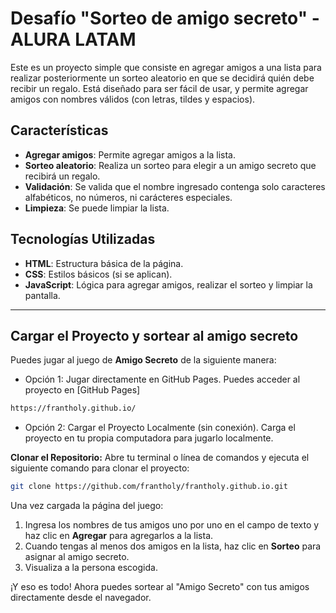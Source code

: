 # Desafío "Sorteo de amigo secreto" - ALURA LATAM

Este es un proyecto simple que consiste en agregar amigos a una lista para realizar posteriormente un sorteo aleatorio en que se decidirá quién debe recibir un regalo. Está diseñado para ser fácil de usar, y permite agregar amigos con nombres válidos (con letras, tildes y espacios).


## Características

- **Agregar amigos**: Permite agregar amigos a la lista.
- **Sorteo aleatorio**: Realiza un sorteo para elegir a un amigo secreto que recibirá un regalo.
- **Validación**: Se valida que el nombre ingresado contenga solo caracteres alfabéticos, no números, ni carácteres especiales.
- **Limpieza**: Se puede limpiar la lista.

## Tecnologías Utilizadas

- **HTML**: Estructura básica de la página.
- **CSS**: Estilos básicos (si se aplican).
- **JavaScript**: Lógica para agregar amigos, realizar el sorteo y limpiar la pantalla.

------

## Cargar el Proyecto y sortear al amigo secreto

Puedes jugar al juego de **Amigo Secreto** de la siguiente manera:

* Opción 1: Jugar directamente en GitHub Pages.
Puedes acceder al proyecto en [GitHub Pages]
```bash
https://frantholy.github.io/
```
* Opción 2: Cargar el Proyecto Localmente (sin conexión).
Carga el proyecto en tu propia computadora para jugarlo localmente.

**Clonar el Repositorio:**
   Abre tu terminal o línea de comandos y ejecuta el siguiente comando para clonar el proyecto:

   ```bash
   git clone https://github.com/frantholy/frantholy.github.io.git
```

Una vez cargada la página del juego:

1. Ingresa los nombres de tus amigos uno por uno en el campo de texto y haz clic en **Agregar** para agregarlos a la lista.
2. Cuando tengas al menos dos amigos en la lista, haz clic en **Sorteo** para asignar al amigo secreto.
3. Visualiza a la persona escogida.

¡Y eso es todo! Ahora puedes sortear al "Amigo Secreto" con tus amigos directamente desde el navegador.

